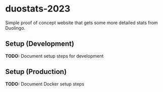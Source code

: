 # duostats-2023
Simple proof of concept website that gets some more detailed stats from Duolingo.

## Setup (Development)
**TODO:** Document setup steps for development

## Setup (Production)
**TODO:** Document Docker setup steps
